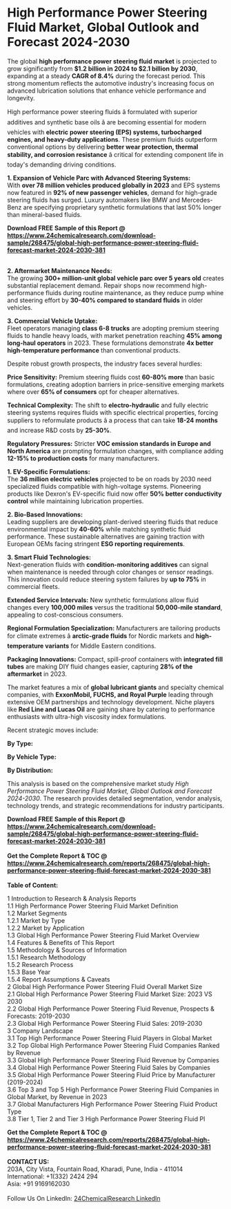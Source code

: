 <h1>High Performance Power Steering Fluid Market, Global Outlook and Forecast 2024-2030</h1><p>The global <strong>high performance power steering fluid market</strong> is projected to grow significantly from <strong>$1.2 billion in 2024 to $2.1 billion by 2030</strong>, expanding at a steady <strong>CAGR of 8.4%</strong> during the forecast period. This strong momentum reflects the automotive industry's increasing focus on advanced lubrication solutions that enhance vehicle performance and longevity.</p><p>High performance power steering fluids â formulated with superior additives and synthetic base oils â are becoming essential for modern vehicles with <strong>electric power steering (EPS) systems, turbocharged engines, and heavy-duty applications</strong>. These premium fluids outperform conventional options by delivering <strong>better wear protection, thermal stability, and corrosion resistance</strong> â critical for extending component life in today's demanding driving conditions.</p><p><strong>1. Expansion of Vehicle Parc with Advanced Steering Systems:</strong><br>
With <strong>over 78 million vehicles produced globally in 2023</strong> and EPS systems now featured in <strong>92% of new passenger vehicles</strong>, demand for high-grade steering fluids has surged. Luxury automakers like BMW and Mercedes-Benz are specifying proprietary synthetic formulations that last 50% longer than mineral-based fluids.</p><div><b>Download FREE Sample of this Report @ 
            <a href="https://www.24chemicalresearch.com/download-sample/268475/global-high-performance-power-steering-fluid-forecast-market-2024-2030-381">
            https://www.24chemicalresearch.com/download-sample/268475/global-high-performance-power-steering-fluid-forecast-market-2024-2030-381</a></b></div><br><p><strong>2. Aftermarket Maintenance Needs:</strong><br>
The growing <strong>300+ million-unit global vehicle parc over 5 years old</strong> creates substantial replacement demand. Repair shops now recommend high-performance fluids during routine maintenance, as they reduce pump whine and steering effort by <strong>30-40% compared to standard fluids</strong> in older vehicles.</p><p><strong>3. Commercial Vehicle Uptake:</strong><br>
Fleet operators managing <strong>class 6-8 trucks</strong> are adopting premium steering fluids to handle heavy loads, with market penetration reaching <strong>45% among long-haul operators</strong> in 2023. These formulations demonstrate <strong>4x better high-temperature performance</strong> than conventional products.</p><p>Despite robust growth prospects, the industry faces several hurdles:</p><p><strong>Price Sensitivity:</strong> Premium steering fluids cost <strong>60-80% more</strong> than basic formulations, creating adoption barriers in price-sensitive emerging markets where over <strong>65% of consumers</strong> opt for cheaper alternatives.</p><p><strong>Technical Complexity:</strong> The shift to <strong>electro-hydraulic</strong> and fully electric steering systems requires fluids with specific electrical properties, forcing suppliers to reformulate products â a process that can take <strong>18-24 months</strong> and increase R&amp;D costs by <strong>25-30%</strong>.</p><p><strong>Regulatory Pressures:</strong> Stricter <strong>VOC emission standards in Europe and North America</strong> are prompting formulation changes, with compliance adding <strong>12-15% to production costs</strong> for many manufacturers.</p><p><strong>1. EV-Specific Formulations:</strong><br>
The <strong>36 million electric vehicles</strong> projected to be on roads by 2030 need specialized fluids compatible with high-voltage systems. Pioneering products like Dexron's EV-specific fluid now offer <strong>50% better conductivity control</strong> while maintaining lubrication properties.</p><p><strong>2. Bio-Based Innovations:</strong><br>
Leading suppliers are developing plant-derived steering fluids that reduce environmental impact by <strong>40-60%</strong> while matching synthetic fluid performance. These sustainable alternatives are gaining traction with European OEMs facing stringent <strong>ESG reporting requirements</strong>.</p><p><strong>3. Smart Fluid Technologies:</strong><br>
Next-generation fluids with <strong>condition-monitoring additives</strong> can signal when maintenance is needed through color changes or sensor readings. This innovation could reduce steering system failures by <strong>up to 75%</strong> in commercial fleets.</p><p><strong>Extended Service Intervals:</strong> New synthetic formulations allow fluid changes every <strong>100,000 miles</strong> versus the traditional <strong>50,000-mile standard</strong>, appealing to cost-conscious consumers.</p><p><strong>Regional Formulation Specialization:</strong> Manufacturers are tailoring products for climate extremes â <strong>arctic-grade fluids</strong> for Nordic markets and <strong>high-temperature variants</strong> for Middle Eastern conditions.</p><p><strong>Packaging Innovations:</strong> Compact, spill-proof containers with <strong>integrated fill tubes</strong> are making DIY fluid changes easier, capturing <strong>28% of the aftermarket</strong> in 2023.</p><p>The market features a mix of <strong>global lubricant giants</strong> and specialty chemical companies, with <strong>ExxonMobil, FUCHS, and Royal Purple</strong> leading through extensive OEM partnerships and technology development. Niche players like <strong>Red Line and Lucas Oil</strong> are gaining share by catering to performance enthusiasts with ultra-high viscosity index formulations.</p><p>Recent strategic moves include:</p><p><strong>By Type:</strong></p><p><strong>By Vehicle Type:</strong></p><p><strong>By Distribution:</strong></p><p>This analysis is based on the comprehensive market study <em>High Performance Power Steering Fluid Market, Global Outlook and Forecast 2024-2030</em>. The research provides detailed segmentation, vendor analysis, technology trends, and strategic recommendations for industry participants.</p><div><b>Download FREE Sample of this Report @ 
            <a href="https://www.24chemicalresearch.com/download-sample/268475/global-high-performance-power-steering-fluid-forecast-market-2024-2030-381">
            https://www.24chemicalresearch.com/download-sample/268475/global-high-performance-power-steering-fluid-forecast-market-2024-2030-381</a></b></div><br><div><b>Get the Complete Report & TOC @ 
            <a href="https://www.24chemicalresearch.com/reports/268475/global-high-performance-power-steering-fluid-forecast-market-2024-2030-381">
            https://www.24chemicalresearch.com/reports/268475/global-high-performance-power-steering-fluid-forecast-market-2024-2030-381</a></b></div><br>
            <b>Table of Content:</b><p>1 Introduction to Research & Analysis Reports<br />
    1.1 High Performance Power Steering Fluid Market Definition<br />
    1.2 Market Segments<br />
        1.2.1 Market by Type<br />
        1.2.2 Market by Application<br />
    1.3 Global High Performance Power Steering Fluid Market Overview<br />
    1.4 Features & Benefits of This Report<br />
    1.5 Methodology & Sources of Information<br />
        1.5.1 Research Methodology<br />
        1.5.2 Research Process<br />
        1.5.3 Base Year<br />
        1.5.4 Report Assumptions & Caveats<br />
2 Global High Performance Power Steering Fluid Overall Market Size<br />
    2.1 Global High Performance Power Steering Fluid Market Size: 2023 VS 2030<br />
    2.2 Global High Performance Power Steering Fluid Revenue, Prospects & Forecasts: 2019-2030<br />
    2.3 Global High Performance Power Steering Fluid Sales: 2019-2030<br />
3 Company Landscape<br />
    3.1 Top High Performance Power Steering Fluid Players in Global Market<br />
    3.2 Top Global High Performance Power Steering Fluid Companies Ranked by Revenue<br />
    3.3 Global High Performance Power Steering Fluid Revenue by Companies<br />
    3.4 Global High Performance Power Steering Fluid Sales by Companies<br />
    3.5 Global High Performance Power Steering Fluid Price by Manufacturer (2019-2024)<br />
    3.6 Top 3 and Top 5 High Performance Power Steering Fluid Companies in Global Market, by Revenue in 2023<br />
    3.7 Global Manufacturers High Performance Power Steering Fluid Product Type<br />
    3.8 Tier 1, Tier 2 and Tier 3 High Performance Power Steering Fluid Pl</p><div><b>Get the Complete Report & TOC @ 
            <a href="https://www.24chemicalresearch.com/reports/268475/global-high-performance-power-steering-fluid-forecast-market-2024-2030-381">
            https://www.24chemicalresearch.com/reports/268475/global-high-performance-power-steering-fluid-forecast-market-2024-2030-381</a></b></div><br><b>CONTACT US:</b><br>
            203A, City Vista, Fountain Road, Kharadi, Pune, India - 411014<br>
            International: +1(332) 2424 294<br>
            Asia: +91 9169162030 <br><br>
            Follow Us On LinkedIn: <a href="https://www.linkedin.com/company/24chemicalresearch/">24ChemicalResearch LinkedIn</a>